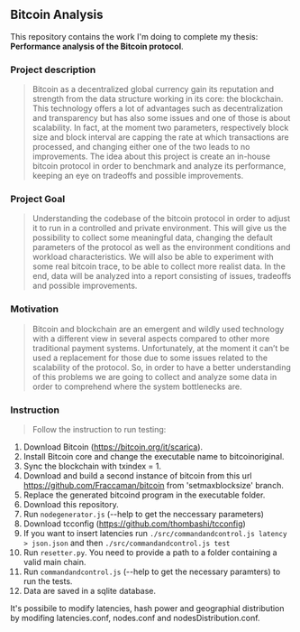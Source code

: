 Bitcoin Analysis
-

This repository contains the work I'm doing to complete my thesis: **Performance analysis of the Bitcoin protocol**.

### Project description
> Bitcoin as a decentralized global currency gain its reputation and strength from the data structure working in its core: the blockchain. This technology offers a lot of advantages such as decentralization and transparency but has also some issues and one of those is about scalability. In fact, at the moment two parameters, respectively block size and block interval are capping the rate at which transactions are processed, and changing either one of the two leads to no improvements.
The idea about this project is create an in-house bitcoin protocol in order to benchmark and analyze its performance, keeping an eye on tradeoffs and possible improvements.

### Project Goal
> Understanding the codebase of the bitcoin protocol in order to adjust it to run in a controlled and private environment.
This will give us the possibility to collect some meaningful data, changing the default parameters of the protocol as well as the environment conditions and workload characteristics.
We will also be able to experiment with some real bitcoin trace, to be able to collect more realist data. In the end, data will be analyzed into a report consisting of issues, tradeoffs and possible improvements.

### Motivation
> Bitcoin and blockchain are an emergent and wildly used technology with a different view in several aspects compared to other more traditional payment systems.
Unfortunately, at the moment it can’t be used a replacement for those due to some issues related to the scalability of the protocol. So, in order to have a better understanding of this problems we are going to collect and analyze some data in order to comprehend where the system bottlenecks are.

### Instruction
> Follow the instruction to run testing:
1. Download Bitcoin (https://bitcoin.org/it/scarica).
2. Install Bitcoin core and change the executable name to bitcoinoriginal.
3. Sync the blockchain with txindex = 1.
4. Download and build a second instance of bitcoin from this url https://github.com/Fraccaman/bitcoin from 'setmaxblocksize' branch.
5. Replace the generated bitcoind program in the executable folder.
6. Download this repository.
7. Run ```nodegenerator.js``` (--help to get the neccessary parameters)
8. Download tcconfig (https://github.com/thombashi/tcconfig)
9. If you want to insert latencies run ```./src/commandandcontrol.js latency > json.json``` and then ```./src/commandandcontrol.js test```
8. Run ```resetter.py```. You need to provide a path to a folder containing a valid main chain.
9. Run ```commandandcontrol.js``` (--help to get the necessary paramters) to run the tests.
10. Data are saved in a sqlite database.

It's possibile to modify latencies, hash power and geographial distribution by modifing latencies.conf, nodes.conf and nodesDistribution.conf.
